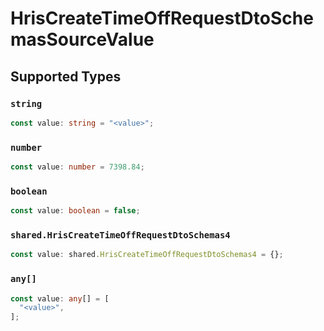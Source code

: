 # HrisCreateTimeOffRequestDtoSchemasSourceValue


## Supported Types

### `string`

```typescript
const value: string = "<value>";
```

### `number`

```typescript
const value: number = 7398.84;
```

### `boolean`

```typescript
const value: boolean = false;
```

### `shared.HrisCreateTimeOffRequestDtoSchemas4`

```typescript
const value: shared.HrisCreateTimeOffRequestDtoSchemas4 = {};
```

### `any[]`

```typescript
const value: any[] = [
  "<value>",
];
```

